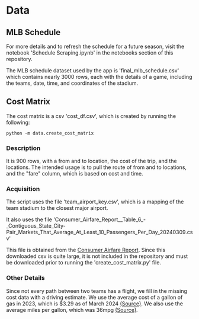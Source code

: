 # Data

## MLB Schedule

For more details and to refresh the schedule for a future season, visit the notebook 'Schedule Scraping.ipynb' in the notebooks section of this repository.

The MLB schedule dataset used by the app is 'final_mlb_schedule.csv' which contains nearly 3000 rows, each with the details of a game, including the teams, date, time, and coordinates of the stadium.

## Cost Matrix

The cost matrix is a csv 'cost_df.csv', which is created by running the following:

```commandline
python -m data.create_cost_matrix
```

### Description
It is 900 rows, with a from and to location, the cost of the trip, and the locations. 
The intended usage is to pull the route of from and to locations, and the "fare" column, which is based on cost and time. 

### Acquisition
The script uses the file 'team_airport_key.csv', which is a mapping of the team stadium to the closest major airport.

It also uses the file 'Consumer_Airfare_Report__Table_6_-_Contiguous_State_City-Pair_Markets_That_Average_At_Least_10_Passengers_Per_Day_20240309.csv'

This file is obtained from the [Consumer Airfare Report](https://data.transportation.gov/Aviation/Consumer-Airfare-Report-Table-6-Contiguous-State-C/yj5y-b2ir/data). Since this downloaded csv is quite large, it is not included in the repository and must be downloaded prior to running the 'create_cost_matrix.py' file.

### Other Details
Since not every path between two teams has a flight, we fill in the missing cost data with a driving estimate. We use the average cost of a gallon of gas in 2023, which is $3.29 as of March 2024 [(Source)](https://www.finder.com/economics/gas-prices#:~:text=National%20average%3A%20The%20current%20national%20average%20cost,for%20gas%20is%20%243.23%20%28Feb.%2022%2C%202024%29%20%281%29).
We also use the average miles per gallon, which was 36mpg [(Source)](https://www.caranddriver.com/research/a31518112/what-is-good-gas-milage/).
